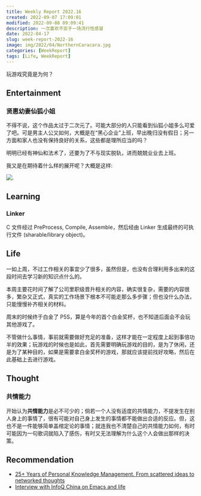 ```yaml
---
title: Weekly Report 2022.16
created: 2022-09-07 17:09:01
modified: 2022-09-08 09:09:41
description: 一次喜欢不亚于一场流行性感冒
date: 2022-04-17
slug: week-report-2022-16
image: img/2022/04/NorthernCaracara.jpg
categories: [WeekReport]
tags: [Life, WeekReport]
---
```


玩游戏究竟是为何？

## Entertainment

### 贤惠幼妻仙狐小姐

不得不说，这个作品太过于二次元了。可能大部分的人只能看到仙狐小姐多么可爱了吧。可是男主人公又如何，大概是在“黑心企业”上班，早出晚归没有假日；另一方面和家人也没有保持良好的关系，这些都是理所应当的吗？

明明已经有神仙和法术了，还要为了不与现实脱轨，进而兢兢业业去上班。

我又是在期待着什么样的展开呢？大概是这样:

![.](img/2022/04/garfield.jpg)

## Learning

### Linker

C 文件经过 PreProcess, Compile, Assemble，然后经由 Linker 生成最终的可执行文件 (sharable/library object)。

## Life

一如上周，不过工作相关的事宜少了很多，虽然但是，也没有合理利用多出来的这段时间去学习新的知识点什么的。

本周主要花时间了解了公司里职级晋升相关的内容，确实很复杂，需要的内容很多，繁杂又正式，真实的工作场景下根本不可能走那么多步骤；但也没什么办法，只能慢慢补齐相关的材料。

周末的时候终于白金了 P5S，算是今年的首个白金奖杯，也不知道后面会不会玩其他游戏了。

不管做什么事情，事前就需要做好充足的准备，这样才能在一定程度上起到事倍功半的效果；玩游戏的时候也是如此，首先需要明确玩游戏的目的，是为了休闲，还是为了某种目的，如果是需要拿白金奖杯的游戏，那就应该提前找好攻略，然后在此基础上去进行游戏。

## Thought

### 共情能力

开始认为**共情能力**是必不可少的；倘若一个人没有适度的共情能力，不提发生在别人身上的事情了，很有可能对自己身上发生的事情都不能做出合适的反应。但，这也不是一件能够简单盖棺定论的事情；就连我也不清楚自己的共情能力如何，有时可能因为一句歌词就陷入了感伤，有时又无法理解为什么这个人会做出那样的决策。

## Recommendation

- [25+ Years of Personal Knowledge Management. From scattered ideas to networked thoughts](https://dsebastien.net/blog/2022-04-03-25-years-of-personal-knowledge-management)
- [Interview with InfoQ China on Emacs and life](https://protesilaos.com/codelog/2022-04-10-interview-infoq-china-emacs-life/)
